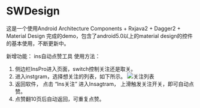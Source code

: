# SWDesign

这是一个使用Android Architecture Components + Rxjava2 + Dagger2 + Material Design 完成的demo，包含了android5.0以上的material design的控件的基本使用，不断更新中。

新增功能： ins自动点赞工具
使用方法：
1. 侧边栏InsPro进入页面，switch控制关注还是取关。
2. 进入instgram，选择想关注的列表，如下所示。
![关注列表](https://github.com/yunshuipiao/SwDesign/blob/master/img/attention%20list.jpg)
3. 返回软件， 点击 “Ins关注” 进入Insagtram， 上滑触发关注开关，即可自动点赞。
4. 点赞翻10页后自动返回，可重复点赞。
